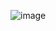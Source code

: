 ![image](https://github.com/Daniyar05/Fenwick-Tree/assets/75788569/dcb0462f-1150-47eb-bc80-6be8722d5c68)
